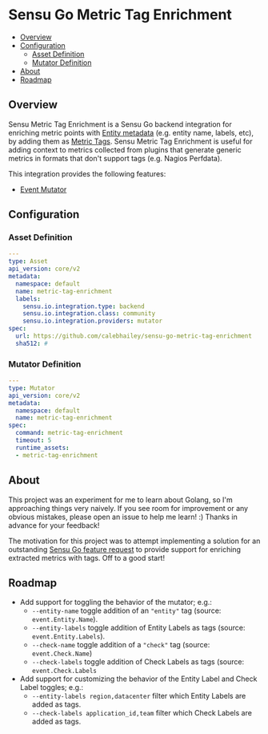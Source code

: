 # Sensu Go Metric Tag Enrichment

- [Overview](#overview)
- [Configuration](#configuration)
  - [Asset Definition](#asset-definition)
  - [Mutator Definition](#mutator-definition)
- [About](#about)
- [Roadmap](#roadmap)

## Overview

Sensu Metric Tag Enrichment is a Sensu Go backend integration for enriching
metric points with [Entity metadata][entity-metadata] (e.g. entity name, labels,
etc), by adding them as [Metric Tags][metric-tags]. Sensu Metric Tag Enrichment
is useful for adding context to metrics collected from plugins that generate
generic metrics in formats that don't support tags (e.g. Nagios Perfdata).

This integration provides the following features:

- [Event Mutator](#metrics)

[entity-metadata]: https://docs.sensu.io/sensu-go/latest/reference/entities/#metadata-attributes
[metric-tags]: https://docs.sensu.io/sensu-go/latest/reference/events/#metrics

## Configuration



### Asset Definition

```yaml
---
type: Asset
api_version: core/v2
metadata:
  namespace: default
  name: metric-tag-enrichment
  labels:
    sensu.io.integration.type: backend
    sensu.io.integration.class: community
    sensu.io.integration.providers: mutator
spec:
  url: https://github.com/calebhailey/sensu-go-metric-tag-enrichment
  sha512: #
```

### Mutator Definition

```yaml
---
type: Mutator
api_version: core/v2
metadata:
  namespace: default
  name: metric-tag-enrichment
spec:
  command: metric-tag-enrichment
  timeout: 5
  runtime_assets:
  - metric-tag-enrichment
```

## About

This project was an experiment for me to learn about Golang, so I'm approaching
things very naively. If you see room for improvement or any obvious mistakes,
please open an issue to help me learn! :) Thanks in advance for your feedback!

The motivation for this project was to attempt implementing a solution for an
outstanding [Sensu Go feature request][2160] to provide support for enriching
extracted metrics with tags. Off to a good start!

[2160]: https://github.com/sensu/sensu-go/issues/2160

## Roadmap

- Add support for toggling the behavior of the mutator; e.g.:
  - `--entity-name` toggle addition of an `"entity"` tag (source:
    `event.Entity.Name`).
  - `--entity-labels` toggle addition of Entity Labels as tags (source:
    `event.Entity.Labels`).
  - `--check-name` toggle addition of a `"check"` tag (source:
    `event.Check.Name`)
  - `--check-labels` toggle addition of Check Labels as tags (source:
    `event.Check.Labels`
- Add support for customizing the behavior of the Entity Label and Check Label
  toggles; e.g.:
  - `--entity-labels region,datacenter` filter which Entity Labels are added as
    tags.
  - `--check-labels application_id,team` filter which Check Labels are added as
    tags.
